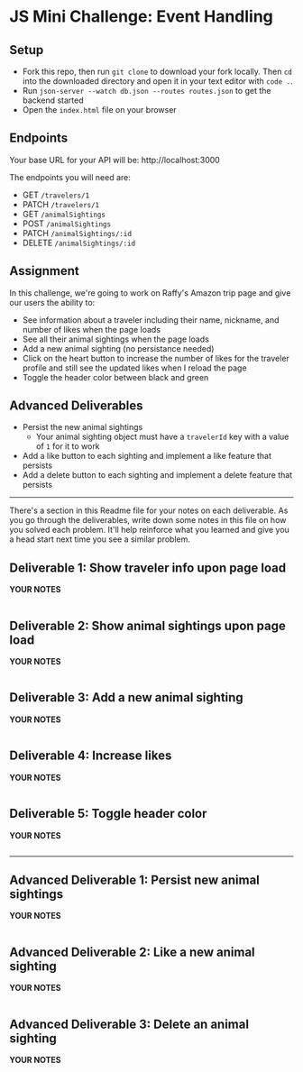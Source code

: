 # JS Mini Challenge: Event Handling


## Setup

- Fork this repo, then run `git clone` to download your fork locally. Then `cd` into the downloaded directory and open it in your text editor with `code .`.
- Run `json-server --watch db.json --routes routes.json` to get the backend started
- Open the `index.html` file on your browser

## Endpoints

Your base URL for your API will be: http://localhost:3000

The endpoints you will need are:

- GET `/travelers/1`
- PATCH `/travelers/1`
- GET `/animalSightings`
- POST `/animalSightings`
- PATCH `/animalSightings/:id`
- DELETE `/animalSightings/:id`


## Assignment

In this challenge, we're going to work on Raffy's Amazon trip page and give our users the ability to:

- See information about a traveler including their name, nickname, and number of likes when the page loads
- See all their animal sightings when the page loads
- Add a new animal sighting (no persistance needed)
- Click on the heart button to increase the number of likes for the traveler profile and still see the updated likes when I reload the page
- Toggle the header color between black and green


## Advanced Deliverables
- Persist the new animal sightings
  - Your animal sighting object must have a `travelerId` key with a value of `1` for it to work
- Add a like button to each sighting and implement a like feature that persists
- Add a delete button to each sighting and implement a delete feature that persists

__________

There's a section in this Readme file for your notes on each deliverable. As you go through the deliverables, write down some notes in this file on how you solved each problem. It'll help reinforce what you learned and give you a head start next time you see a similar problem.

## Deliverable 1: Show traveler info upon page load


**YOUR NOTES**
```

```


## Deliverable 2: Show animal sightings upon page load

**YOUR NOTES**
```

```




## Deliverable 3: Add a new animal sighting

**YOUR NOTES**
```

```




## Deliverable 4: Increase likes

**YOUR NOTES**
```

```




## Deliverable 5: Toggle header color

**YOUR NOTES**
```

```



__________

## Advanced Deliverable 1: Persist new animal sightings

**YOUR NOTES**
```

```


## Advanced Deliverable 2: Like a new animal sighting

**YOUR NOTES**
```

```



## Advanced Deliverable 3: Delete an animal sighting

**YOUR NOTES**
```

```

